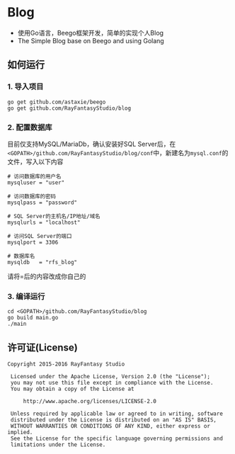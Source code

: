# Blog
* 使用Go语言，Beego框架开发，简单的实现个人Blog
* The Simple Blog base on Beego and using Golang

## 如何运行
### 1. 导入项目
```
go get github.com/astaxie/beego
go get github.com/RayFantasyStudio/blog
```

### 2. 配置数据库
目前仅支持MySQL/MariaDb，确认安装好SQL Server后，在`<GOPATH>/github.com/RayFantasyStudio/blog/conf`中，新建名为`mysql.conf`的文件，写入以下内容
```
# 访问数据库的用户名
mysqluser = "user"

# 访问数据库的密码
mysqlpass = "password"

# SQL Server的主机名/IP地址/域名
mysqlurls = "localhost"

# 访问SQL Server的端口
mysqlport = 3306

# 数据库名
mysqldb   = "rfs_blog"
```
请将=后的内容改成你自己的

### 3. 编译运行
```
cd <GOPATH>/github.com/RayFantasyStudio/blog
go build main.go
./main
```

## 许可证(License)
```
Copyright 2015-2016 RayFantasy Studio

 Licensed under the Apache License, Version 2.0 (the "License");
 you may not use this file except in compliance with the License.
 You may obtain a copy of the License at

     http://www.apache.org/licenses/LICENSE-2.0

 Unless required by applicable law or agreed to in writing, software
 distributed under the License is distributed on an "AS IS" BASIS,
 WITHOUT WARRANTIES OR CONDITIONS OF ANY KIND, either express or implied.
 See the License for the specific language governing permissions and
 limitations under the License.
```
